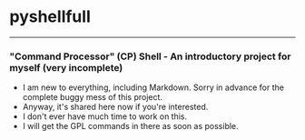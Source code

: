 # pyshellfull
----
### "Command Processor" (CP) Shell - An introductory project for myself (very incomplete)
- I am new to everything, including Markdown. Sorry in advance for the complete buggy mess of this project.
- Anyway, it's shared here now if you're interested.
- I don't ever have much time to work on this.
- I will get the GPL commands in there as soon as possible.
